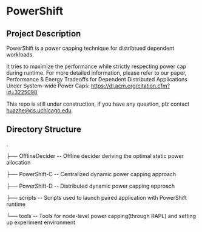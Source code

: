 # PowerShift
Project Description
----------------------------------------
PowerShift is a power capping technique for distribtued dependent workloads.

It tries to maximize the performance while strictly respecting power cap during runtime. For more detailed information, please refer to our paper, Performance & Energy Tradeoffs for Dependent Distributed Applications Under System-wide Power Caps: https://dl.acm.org/citation.cfm?id=3225098

This repo is still under construction, if you have any question, plz contact huazhe@cs.uchicago.edu.

Directory Structure  
----------------------------------------
.  

├── OfflineDecider  -- Offline decider deriving the optimal static power allocation

├── PowerShift-C    -- Centralized dynamic power capping approach 

├── PowerShift-D    -- Distributed dynamic power capping approach

├── scripts   -- Scripts used to launch paired application with PowerShift runtime

└── tools     -- Tools for node-level power capping(through RAPL) and setting up experiment environment
